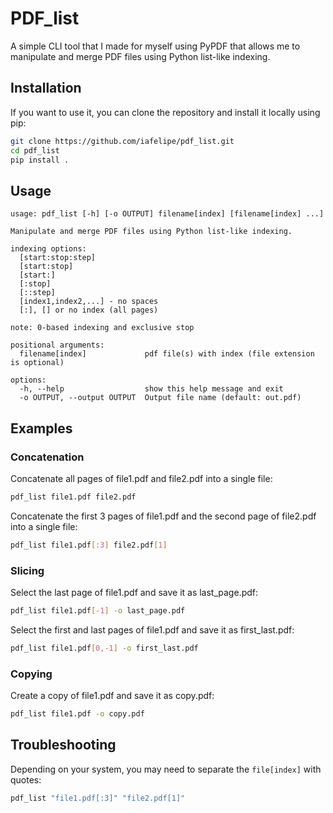 # PDF_list

A simple CLI tool that I made for myself using PyPDF that allows me to manipulate and merge PDF files using Python list-like indexing.

## Installation

If you want to use it, you can clone the repository and install it locally using pip:

```bash
git clone https://github.com/iafelipe/pdf_list.git
cd pdf_list
pip install .
```

## Usage

```
usage: pdf_list [-h] [-o OUTPUT] filename[index] [filename[index] ...]

Manipulate and merge PDF files using Python list-like indexing. 

indexing options:
  [start:stop:step]
  [start:stop]
  [start:]
  [:stop]
  [::step]
  [index1,index2,...] - no spaces
  [:], [] or no index (all pages)

note: 0-based indexing and exclusive stop

positional arguments:
  filename[index]             pdf file(s) with index (file extension is optional)

options:
  -h, --help                  show this help message and exit
  -o OUTPUT, --output OUTPUT  Output file name (default: out.pdf)
```

## Examples

### Concatenation

Concatenate all pages of file1.pdf and file2.pdf into a single file:

```bash
pdf_list file1.pdf file2.pdf
```

Concatenate the first 3 pages of file1.pdf and the second page of file2.pdf into a single file:
```bash
pdf_list file1.pdf[:3] file2.pdf[1]
```

### Slicing

Select the last page of file1.pdf and save it as last_page.pdf:
```bash
pdf_list file1.pdf[-1] -o last_page.pdf
```

Select the first and last pages of file1.pdf and save it as first_last.pdf:
```bash
pdf_list file1.pdf[0,-1] -o first_last.pdf
```

### Copying

Create a copy of file1.pdf and save it as copy.pdf:
```bash
pdf_list file1.pdf -o copy.pdf
```

## Troubleshooting

Depending on your system, you may need to separate the `file[index]` with quotes:
```bash
pdf_list "file1.pdf[:3]" "file2.pdf[1]"
```
